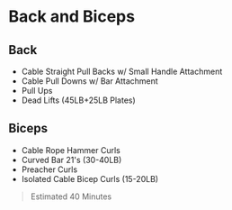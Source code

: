 <h1>
    Back and Biceps
</h1>

## Back

- Cable Straight Pull Backs w/ Small Handle Attachment
- Cable Pull Downs w/ Bar Attachment
- Pull Ups
- Dead Lifts (45LB+25LB Plates)

## Biceps

- Cable Rope Hammer Curls
- Curved Bar 21's (30-40LB)
- Preacher Curls
- Isolated Cable Bicep Curls (15-20LB)

> Estimated 40 Minutes